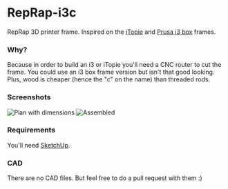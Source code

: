 # RepRap-i3c
RepRap 3D printer frame. Inspired on the [iTopie](http://reprap.org/wiki/ITopie) and [Prusa i3 box](http://reprap.org/wiki/Prusa_i3#Box_Style_Frame) frames.

### Why?
Because in order to build an i3 or iTopie you'll need a CNC router to cut the frame.
You could use an i3 box frame version but isn't that good looking. Plus, wood is cheaper (hence the "c" on the name) than threaded rods.

### Screenshots
![Plan with dimensions](https://dl.dropboxusercontent.com/u/3894610/github.com/Plan.png "Plan with dimensions")
![Assembled](https://dl.dropboxusercontent.com/u/3894610/github.com/Assembled.png "Assembled")

### Requirements
You'll need [SketchUp](http://www.sketchup.com/).

### CAD
There are no CAD files. But feel free to do a pull request with them :)
